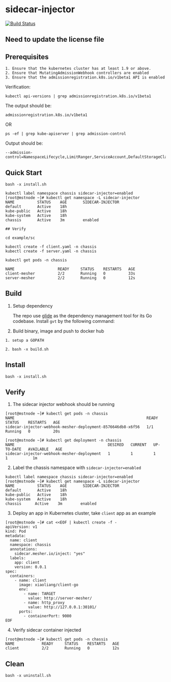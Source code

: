 # sidecar-injector  
[![Build Status](https://travis-ci.org/go-chassis/sidecar-injector.svg?branch=master)](https://travis-ci.org/go-chassis/sidecar-injector)

## Need to update the license file

## Prerequisites
```
1. Ensure that the kubernetes cluster has at least 1.9 or above.
2. Ensure that MutatingAdmissionWebhook controllers are enabled
3. Ensure that the admissionregistration.k8s.io/v1beta1 API is enabled
```
Verification:
```
kubectl api-versions | grep admissionregistration.k8s.io/v1beta1
```
The output should be:
```
admissionregistration.k8s.io/v1beta1
```

OR

```
ps -ef | grep kube-apiserver | grep admission-control
```
Output should be:
```
--admission-control=NamespaceLifecycle,LimitRanger,ServiceAccount,DefaultStorageClass,DefaultTolerationSeconds,NodeRestriction,MutatingAdmissionWebhook,ValidatingAdmissionWebhook,ResourceQuota
```

## Quick Start

```
bash -x install.sh

kubectl label namespace chassis sidecar-injector=enabled
[root@mstnode ~]# kubectl get namespace -L sidecar-injector
NAME          STATUS    AGE       SIDECAR-INJECTOR
default       Active    18h
kube-public   Active    18h
kube-system   Active    18h
chassis       Active    3m        enabled

## Verify

cd example/sc

kubectl create -f client.yaml -n chassis
kubectl create -f server.yaml -n chassis

kubectl get pods -n chassis

NAME                   READY     STATUS    RESTARTS   AGE
client-mesher          2/2       Running   0          33s
server-mesher          2/2       Running   0          12s

```

## Build

1. Setup dependency

   The repo use [glide](https://github.com/Masterminds/glide) as the dependency management tool for its Go codebase. Install `gvt` by the following command:

2. Build binary, image and push to docker hub

```
1. setup a GOPATH

2. bash -x build.sh
```

## Install

```
bash -x install.sh
```

## Verify

1. The sidecar injector webhook should be running
```
[root@mstnode ~]# kubectl get pods -n chassis
NAME                                                          READY     STATUS    RESTARTS   AGE
sidecar-injector-webhook-mesher-deployment-8576646db8-x6f56   1/1       Running   0          20s

[root@mstnode ~]# kubectl get deployment -n chassis
NAME                                         DESIRED   CURRENT   UP-TO-DATE   AVAILABLE   AGE
sidecar-injector-webhook-mesher-deployment   1         1         1            1           1m
```

2. Label the chassis namespace with `sidecar-injector=enabled`
```
kubectl label namespace chassis sidecar-injector=enabled
[root@mstnode ~]# kubectl get namespace -L sidecar-injector
NAME          STATUS    AGE       SIDECAR-INJECTOR
default       Active    18h
kube-public   Active    18h
kube-system   Active    18h
chassis      Active    3m        enabled
```

3. Deploy an app in Kubernetes cluster, take `client` app as an example

```
[root@mstnode ~]# cat <<EOF | kubectl create -f -
apiVersion: v1
kind: Pod
metadata:
  name: client
  namespace: chassis
  annotations:
    sidecar.mesher.io/inject: "yes"
  labels:
    app: client
    version: 0.0.1
spec:
  containers:
    - name: client
      image: xiaoliang/client-go
      env:
        - name: TARGET
          value: http://server-mesher/
        - name: http_proxy
          value: http://127.0.0.1:30101/
      ports:
        - containerPort: 9000
EOF
```

4. Verify sidecar container injected
```
[root@mstnode ~]# kubectl get pods -n chassis
NAME            READY     STATUS    RESTARTS   AGE
client          2/2       Running   0          12s
```

## Clean
```
bash -x uninstall.sh
```
